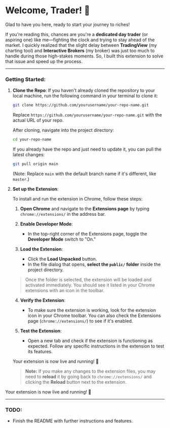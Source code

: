 # Welcome, Trader! 🚀

Glad to have you here, ready to start your journey to riches!

If you're reading this, chances are you're a **dedicated day trader** (or aspiring one) like me—fighting the clock and trying to stay ahead of the market. I quickly realized that the slight delay between **TradingView** (my charting tool) and **Interactive Brokers** (my broker) was just too much to handle during those high-stakes moments. So, I built this extension to solve that issue and speed up the process.

---

### Getting Started:

1. **Clone the Repo**:
    If you haven't already cloned the repository to your local machine, run the following command in your terminal to clone it:

    ```bash
    git clone https://github.com/yourusername/your-repo-name.git
    ```

    Replace `https://github.com/yourusername/your-repo-name.git` with the actual URL of your repo.

    After cloning, navigate into the project directory:
    
    ```bash
    cd your-repo-name
    ```

    If you already have the repo and just need to update it, you can pull the latest changes:

    ```bash
    git pull origin main
    ```

    (Note: Replace `main` with the default branch name if it's different, like `master`.)


2. **Set up the Extension**:

    To install and run the extension in Chrome, follow these steps:

    1. **Open Chrome** and navigate to the **Extensions page** by typing `chrome://extensions/` in the address bar.
    
    2. **Enable Developer Mode**:
        - In the top-right corner of the Extensions page, toggle the **Developer Mode** switch to "On."
    
    3. **Load the Extension**:
        - Click the **Load Unpacked** button.
        - In the file dialog that opens, **select the `public/` folder** inside the project directory.
    
    > Once the folder is selected, the extension will be loaded and activated immediately. You should see it listed in your Chrome extensions with an icon in the toolbar.

    4. **Verify the Extension**:
        - To make sure the extension is working, look for the extension icon in your Chrome toolbar. You can also check the Extensions page (`chrome://extensions/`) to see if it's enabled.
    
    5. **Test the Extension**:
        - Open a new tab and check if the extension is functioning as expected. Follow any specific instructions in the extension to test its features.

    Your extension is now live and running! 🎉

    > **Note:** If you make any changes to the extension files, you may need to **reload** it by going back to `chrome://extensions/` and clicking the **Reload** button next to the extension.

Your extension is now live and running! 🎉

---

### TODO:
- Finish the README with further instructions and features.